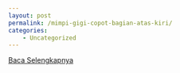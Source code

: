 ```yaml
---
layout: post
permalink: /mimpi-gigi-copot-bagian-atas-kiri/
categories:
    - Uncategorized
---
```


[Baca Selengkapnya](/03)